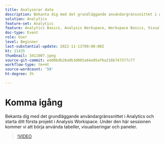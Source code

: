 ```yaml
---
title: Analyserar data
description: Bekanta dig med det grundläggande användargränssnittet i Analytics och starta ditt första projekt i Analysis Workspace. Under den här sessionen kommer vi att börja använda tabeller, visualiseringar och paneler.
solution: Analytics
feature-set: Analytics
feature: Analytics Basics, Analysis Workspace, Workspace Basics, Visualizations, Panels
doc-type: Event
role: User
level: Beginner
last-substantial-update: 2022-11-11T00:00:00Z
kt: 11435
thumbnail: 3411007.jpeg
source-git-commit: edd0bdb28a9b3d065a64a95af6a216b747577c77
workflow-type: tm+mt
source-wordcount: '59'
ht-degree: 3%

---
```


# Komma igång

Bekanta dig med det grundläggande användargränssnittet i Analytics och starta ditt första projekt i Analysis Workspace. Under den här sessionen kommer vi att börja använda tabeller, visualiseringar och paneler.

>[!VIDEO](https://video.tv.adobe.com/v/3411007/?quality=12&learn=on)
